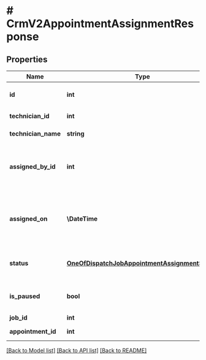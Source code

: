 # # CrmV2AppointmentAssignmentResponse

## Properties

Name | Type | Description | Notes
------------ | ------------- | ------------- | -------------
**id** | **int** | ID of the appointment assignment |
**technician_id** | **int** | ID of the technician |
**technician_name** | **string** | Name of the technician |
**assigned_by_id** | **int** | ID of the user who assigned the appointment assignment |
**assigned_on** | **\DateTime** | Date/time (in UTC) when the appointment assignment was assigned |
**status** | [**OneOfDispatchJobAppointmentAssignmentStatus**](OneOfDispatchJobAppointmentAssignmentStatus.md) | Status of the appointment assignment |
**is_paused** | **bool** | Whether appointment assignment is paused |
**job_id** | **int** | ID of the job |
**appointment_id** | **int** | ID of the appointment |

[[Back to Model list]](../../README.md#models) [[Back to API list]](../../README.md#endpoints) [[Back to README]](../../README.md)
